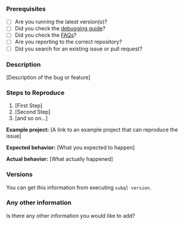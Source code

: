 ### Prerequisites

* [ ] Are you running the latest version(s)?
* [ ] Did you check the [debugging guide](https://doc.subquery.network/academy/tutorials_examples/debug-projects.html#how-to-debug-a-subquery-project)?
* [ ] Did you check the [FAQs](https://doc.subquery.network/faqs/faqs.html)?
* [ ] Are you reporting to the correct repository?
* [ ] Did you search for an existing issue or pull request?

### Description

[Description of the bug or feature]

### Steps to Reproduce

1. [First Step]
2. [Second Step]
3. [and so on...]

**Example project:** [A link to an example project that can reproduce the issue]

**Expected behavior:** [What you expected to happen]

**Actual behavior:** [What actually happened]

### Versions

You can get this information from executing `subql version`.

### Any other information

Is there any other information you would like to add?
